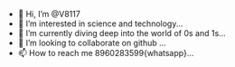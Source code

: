 - 👋 Hi, I’m @V8117
- 👀 I’m interested in science and technology...
- 🌱 I’m currently diving deep into the world of 0s and 1s...
- 💞️ I’m looking to collaborate on github ...
- 📫 How to reach me 8960283599{whatsapp}...

<!---
V8117/V8117 is a ✨ special ✨ repository because its `README.md` (this file) appears on your GitHub profile.
You can click the Preview link to take a look at your changes.
--->
